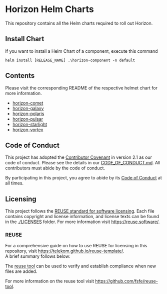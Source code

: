 <!--
Copyright 2024 Deutsche Telekom IT GmbH

SPDX-License-Identifier: Apache-2.0
-->

# Horizon Helm Charts

This repository contains all the Helm charts required to roll out Horizon.   

## Install Chart

If you want to install a Helm Chart of a component, execute this command

```shell
helm install [RELEASE_NAME] .\horizon-component -n default
```

## Contents

Please visit the corresponding README of the respective helmet chart for more information.

* [horizon-comet](./horizon-comet/README.md)
* [horizon-galaxy](./horizon-galaxy/README.md)
* [horizon-polaris](./horizon-polaris/README.md)
* [horizon-pulsar](./horizon-pulsar/README.md)
* [horizon-starlight](./horizon-starlight/README.md)
* [horizon-vortex](./horizon-vortex/README.md)

## Code of Conduct

This project has adopted the [Contributor Covenant](https://www.contributor-covenant.org/) in version 2.1 as our code of conduct. Please see the details in our [CODE_OF_CONDUCT.md](CODE_OF_CONDUCT.md). All contributors must abide by the code of conduct.

By participating in this project, you agree to abide by its [Code of Conduct](./CODE_OF_CONDUCT.md) at all times.

## Licensing

This project follows the [REUSE standard for software licensing](https://reuse.software/).
Each file contains copyright and license information, and license texts can be found in the [./LICENSES](./LICENSES) folder. For more information visit https://reuse.software/.

### REUSE

For a comprehensive guide on how to use REUSE for licensing in this repository, visit https://telekom.github.io/reuse-template/.   
A brief summary follows below:

The [reuse tool](https://github.com/fsfe/reuse-tool) can be used to verify and establish compliance when new files are added. 

For more information on the reuse tool visit https://github.com/fsfe/reuse-tool.
